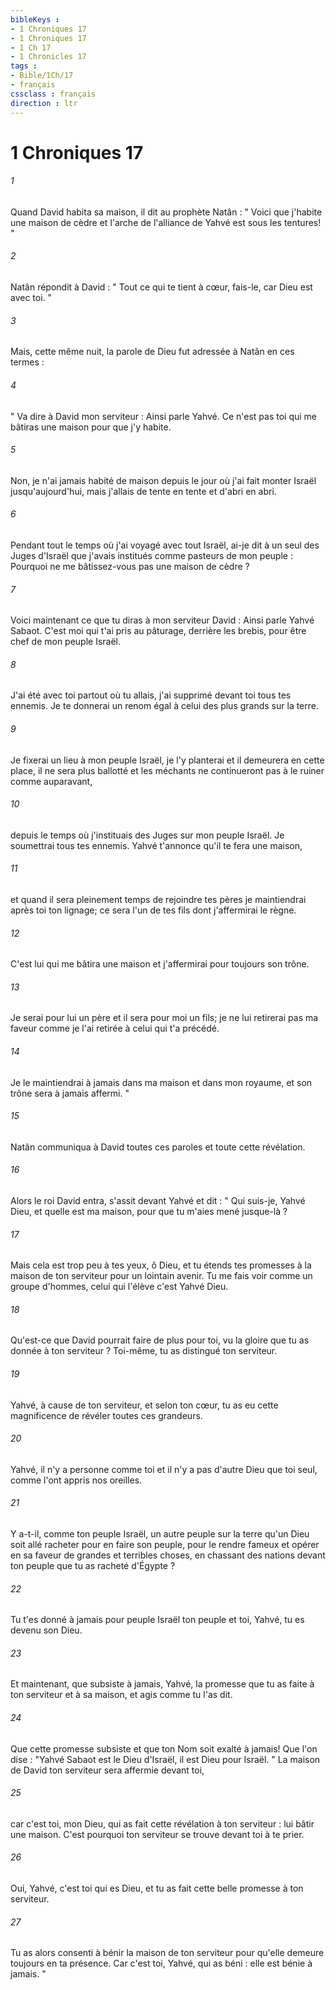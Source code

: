 ```yaml
---
bibleKeys : 
- 1 Chroniques 17
- 1 Chroniques 17
- 1 Ch 17
- 1 Chronicles 17
tags : 
- Bible/1Ch/17
- français
cssclass : français
direction : ltr
---
```


# 1 Chroniques 17

###### 1
Quand David habita sa maison, il dit au prophète Natân : " Voici que j'habite une maison de cèdre et l'arche de l'alliance de Yahvé est sous les tentures! " 
###### 2
Natân répondit à David : " Tout ce qui te tient à cœur, fais-le, car Dieu est avec toi. " 
###### 3
Mais, cette même nuit, la parole de Dieu fut adressée à Natân en ces termes : 
###### 4
" Va dire à David mon serviteur : Ainsi parle Yahvé. Ce n'est pas toi qui me bâtiras une maison pour que j'y habite. 
###### 5
Non, je n'ai jamais habité de maison depuis le jour où j'ai fait monter Israël jusqu'aujourd'hui, mais j'allais de tente en tente et d'abri en abri. 
###### 6
Pendant tout le temps où j'ai voyagé avec tout Israël, ai-je dit à un seul des Juges d'Israël que j'avais institués comme pasteurs de mon peuple : Pourquoi ne me bâtissez-vous pas une maison de cèdre ? 
###### 7
Voici maintenant ce que tu diras à mon serviteur David : Ainsi parle Yahvé Sabaot. C'est moi qui t'ai pris au pâturage, derrière les brebis, pour être chef de mon peuple Israël. 
###### 8
J'ai été avec toi partout où tu allais, j'ai supprimé devant toi tous tes ennemis. Je te donnerai un renom égal à celui des plus grands sur la terre. 
###### 9
Je fixerai un lieu à mon peuple Israël, je l'y planterai et il demeurera en cette place, il ne sera plus ballotté et les méchants ne continueront pas à le ruiner comme auparavant, 
###### 10
depuis le temps où j'instituais des Juges sur mon peuple Israël. Je soumettrai tous tes ennemis. Yahvé t'annonce qu'il te fera une maison, 
###### 11
et quand il sera pleinement temps de rejoindre tes pères je maintiendrai après toi ton lignage; ce sera l'un de tes fils dont j'affermirai le règne. 
###### 12
C'est lui qui me bâtira une maison et j'affermirai pour toujours son trône. 
###### 13
Je serai pour lui un père et il sera pour moi un fils; je ne lui retirerai pas ma faveur comme je l'ai retirée à celui qui t'a précédé. 
###### 14
Je le maintiendrai à jamais dans ma maison et dans mon royaume, et son trône sera à jamais affermi. " 
###### 15
Natân communiqua à David toutes ces paroles et toute cette révélation. 
###### 16
Alors le roi David entra, s'assit devant Yahvé et dit : " Qui suis-je, Yahvé Dieu, et quelle est ma maison, pour que tu m'aies mené jusque-là ? 
###### 17
Mais cela est trop peu à tes yeux, ô Dieu, et tu étends tes promesses à la maison de ton serviteur pour un lointain avenir. Tu me fais voir comme un groupe d'hommes, celui qui l'élève c'est Yahvé Dieu. 
###### 18
Qu'est-ce que David pourrait faire de plus pour toi, vu la gloire que tu as donnée à ton serviteur ? Toi-même, tu as distingué ton serviteur. 
###### 19
Yahvé, à cause de ton serviteur, et selon ton cœur, tu as eu cette magnificence de révéler toutes ces grandeurs. 
###### 20
Yahvé, il n'y a personne comme toi et il n'y a pas d'autre Dieu que toi seul, comme l'ont appris nos oreilles. 
###### 21
Y a-t-il, comme ton peuple Israël, un autre peuple sur la terre qu'un Dieu soit allé racheter pour en faire son peuple, pour le rendre fameux et opérer en sa faveur de grandes et terribles choses, en chassant des nations devant ton peuple que tu as racheté d'Égypte ? 
###### 22
Tu t'es donné à jamais pour peuple Israël ton peuple et toi, Yahvé, tu es devenu son Dieu. 
###### 23
Et maintenant, que subsiste à jamais, Yahvé, la promesse que tu as faite à ton serviteur et à sa maison, et agis comme tu l'as dit. 
###### 24
Que cette promesse subsiste et que ton Nom soit exalté à jamais! Que l'on dise : "Yahvé Sabaot est le Dieu d'Israël, il est Dieu pour Israël. " La maison de David ton serviteur sera affermie devant toi, 
###### 25
car c'est toi, mon Dieu, qui as fait cette révélation à ton serviteur : lui bâtir une maison. C'est pourquoi ton serviteur se trouve devant toi à te prier. 
###### 26
Oui, Yahvé, c'est toi qui es Dieu, et tu as fait cette belle promesse à ton serviteur. 
###### 27
Tu as alors consenti à bénir la maison de ton serviteur pour qu'elle demeure toujours en ta présence. Car c'est toi, Yahvé, qui as béni : elle est bénie à jamais. " 
